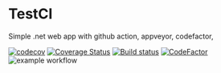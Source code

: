 # TestCI
Simple .net web  app with github action, appveyor, codefactor, 

[![codecov](https://codecov.io/gh/Jozefpodlecki/TestCI/branch/main/graph/badge.svg?token=1JF852LT8P)](https://codecov.io/gh/Jozefpodlecki/TestCI)
[![Coverage Status](https://coveralls.io/repos/github/Jozefpodlecki/TestCI/badge.svg?branch=main)](https://coveralls.io/github/Jozefpodlecki/TestCI?branch=main) 
[![Build status](https://img.shields.io/appveyor/build/Jozefpodlecki/testci)](https://ci.appveyor.com/project/Jozefpodlecki/testci/)
[![CodeFactor](https://www.codefactor.io/repository/github/jozefpodlecki/testci/badge)](https://www.codefactor.io/repository/github/jozefpodlecki/testci)
![example workflow](https://github.com/jozefpodlecki/testci/actions/workflows/dotnet.yml/badge.svg)